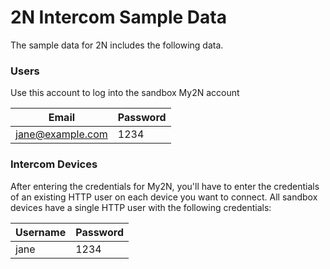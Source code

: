 # 2N Intercom Sample Data

The sample data for 2N includes the following data.

### Users

Use this account to log into the sandbox My2N account

| Email            | Password |
| ---------------- | -------- |
| jane@example.com | 1234     |

### Intercom Devices

After entering the credentials for My2N, you'll have to enter the credentials of an existing HTTP user on each device you want to connect. All sandbox devices have a single HTTP user with the following credentials:

| Username | Password |
| -------- | -------- |
| jane     | 1234     |
